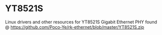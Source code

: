 # YT8521S
Linux drivers and other resources for YT8521S Gigabit Ethernet PHY found @ https://github.com/Poco-Ye/rk-ethernet/blob/master/YT8521S.zip
